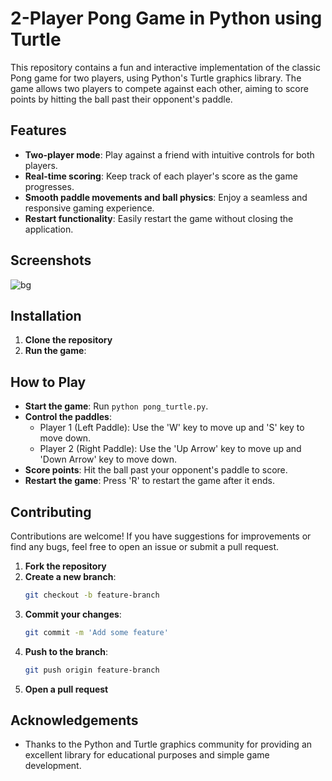 
# 2-Player Pong Game in Python using Turtle

This repository contains a fun and interactive implementation of the classic Pong game for two players, using Python's Turtle graphics library. The game allows two players to compete against each other, aiming to score points by hitting the ball past their opponent's paddle.

## Features

- **Two-player mode**: Play against a friend with intuitive controls for both players.
- **Real-time scoring**: Keep track of each player's score as the game progresses.
- **Smooth paddle movements and ball physics**: Enjoy a seamless and responsive gaming experience.
- **Restart functionality**: Easily restart the game without closing the application.

## Screenshots


![bg](https://github.com/trilocodes/2-Player-Ping-Pong/assets/64355745/8acf8dc9-1348-4e33-9e2a-75ee7601db2e)


## Installation

1. **Clone the repository**
2. **Run the game**:

## How to Play

- **Start the game**: Run `python pong_turtle.py`.
- **Control the paddles**:
  - Player 1 (Left Paddle): Use the 'W' key to move up and 'S' key to move down.
  - Player 2 (Right Paddle): Use the 'Up Arrow' key to move up and 'Down Arrow' key to move down.
- **Score points**: Hit the ball past your opponent's paddle to score.
- **Restart the game**: Press 'R' to restart the game after it ends.

## Contributing

Contributions are welcome! If you have suggestions for improvements or find any bugs, feel free to open an issue or submit a pull request.

1. **Fork the repository**
2. **Create a new branch**:
    ```bash
    git checkout -b feature-branch
    ```
3. **Commit your changes**:
    ```bash
    git commit -m 'Add some feature'
    ```
4. **Push to the branch**:
    ```bash
    git push origin feature-branch
    ```
5. **Open a pull request**

## Acknowledgements

- Thanks to the Python and Turtle graphics community for providing an excellent library for educational purposes and simple game development.


